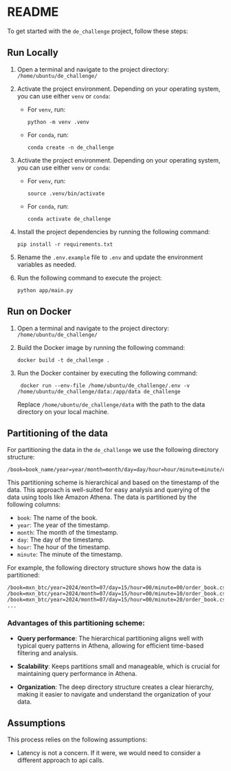# README

To get started with the `de_challenge` project, follow these steps:

## Run Locally

1. Open a terminal and navigate to the project directory: `/home/ubuntu/de_challenge/`

2. Activate the project environment. Depending on your operating system, you can use either `venv` or `conda`:

   - For `venv`, run:
     ```
     python -m venv .venv
     ```
   - For `conda`, run:
     ```
     conda create -n de_challenge
     ```

3. Activate the project environment. Depending on your operating system, you can use either `venv` or `conda`:

   - For `venv`, run:
     ```
     source .venv/bin/activate
     ```
   - For `conda`, run:
     ```
     conda activate de_challenge
     ```

4. Install the project dependencies by running the following command:

   ```
   pip install -r requirements.txt
   ```

5. Rename the `.env.example` file to `.env` and update the environment variables as needed.

6. Run the following command to execute the project:
   ```
   python app/main.py
   ```

## Run on Docker

1. Open a terminal and navigate to the project directory: `/home/ubuntu/de_challenge/`

2. Build the Docker image by running the following command:

   ```
   docker build -t de_challenge .
   ```

3. Run the Docker container by executing the following command:

   ```
    docker run --env-file /home/ubuntu/de_challenge/.env -v /home/ubuntu/de_challenge/data:/app/data de_challenge
   ```

   Replace `/home/ubuntu/de_challenge/data` with the path to the data directory on your local machine.

## Partitioning of the data

For partitioning the data in the `de_challenge` we use the following directory structure:

```
/book=book_name/year=year/month=month/day=day/hour=hour/minute=minute/order_book.csv
```

This partitioning scheme is hierarchical and based on the timestamp of the data.
This approach is well-suited for easy analysis and querying of the data using tools like Amazon Athena.
The data is partitioned by the following columns:

- `book`: The name of the book.
- `year`: The year of the timestamp.
- `month`: The month of the timestamp.
- `day`: The day of the timestamp.
- `hour`: The hour of the timestamp.
- `minute`: The minute of the timestamp.

For example, the following directory structure shows how the data is partitioned:

```
/book=mxn_btc/year=2024/month=07/day=15/hour=00/minute=00/order_book.csv
/book=mxn_btc/year=2024/month=07/day=15/hour=00/minute=10/order_book.csv
/book=mxn_btc/year=2024/month=07/day=15/hour=00/minute=20/order_book.csv
...
```

### Advantages of this partitioning scheme:

- **Query performance**: The hierarchical partitioning aligns well with typical query patterns in Athena, allowing for efficient time-based filtering and analysis.

- **Scalability**: Keeps partitions small and manageable, which is crucial for maintaining query performance in Athena.

- **Organization**: The deep directory structure creates a clear hierarchy, making it easier to navigate and understand the organization of your data.

## Assumptions

This process relies on the following assumptions:

- Latency is not a concern. If it were, we would need to consider a different approach to api calls.
